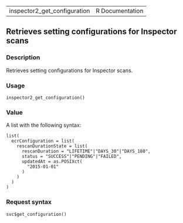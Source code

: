 <table style="width: 100%;">
<tbody>
<tr class="odd">
<td>inspector2_get_configuration</td>
<td style="text-align: right;">R Documentation</td>
</tr>
</tbody>
</table>

## Retrieves setting configurations for Inspector scans

### Description

Retrieves setting configurations for Inspector scans.

### Usage

    inspector2_get_configuration()

### Value

A list with the following syntax:

    list(
      ecrConfiguration = list(
        rescanDurationState = list(
          rescanDuration = "LIFETIME"|"DAYS_30"|"DAYS_180",
          status = "SUCCESS"|"PENDING"|"FAILED",
          updatedAt = as.POSIXct(
            "2015-01-01"
          )
        )
      )
    )

### Request syntax

    svc$get_configuration()
